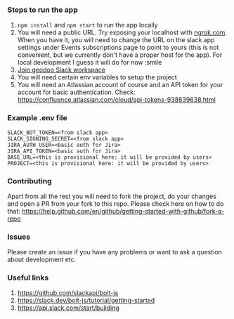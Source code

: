 ### Steps to run the app

1. `npm install` and `npm start` to run the app locally
2. You will need a public URL. Try exposing your localhost with [ngrok.com](https://ngrok.com/). When you have it, you will need to change the URL on the slack app settings under Events subscriptions page to point to yours (this is not convenient, but we currently don't have a proper host for the app). For local development I guess it will do for now :smile
3. [Join geodoo Slack workspace](https://join.slack.com/t/geodoo/shared_invite/zt-fcn7iygw-F05NMjqmv42GTh6TRKTBOA)
4. You will need certain env variables to setup the project
5. You will need an Atlassian account of course and an API token for your account for basic authentication. Check: https://confluence.atlassian.com/cloud/api-tokens-938839638.html

### Example .env file
```
SLACK_BOT_TOKEN=<from slack app>
SLACK_SIGNING_SECRET=<from slack app>
JIRA_AUTH_USER=<basic auth for Jira>
JIRA_API_TOKEN=<basic auth for Jira>
BASE_URL=<this is provisional here: it will be provided by users>
PROJECT=<this is provisional here: it will be provided by users>
```

### Contributing
Apart from all the rest you will need to fork the project, do your changes and open a PR from your fork to this repo. Please check here on how to do that: https://help.github.com/en/github/getting-started-with-github/fork-a-repo

### Issues
Please create an issue if you have any problems or want to ask a question about development etc.

### Useful links
1. https://github.com/slackapi/bolt-js
2. https://slack.dev/bolt-js/tutorial/getting-started
3. https://api.slack.com/start/building